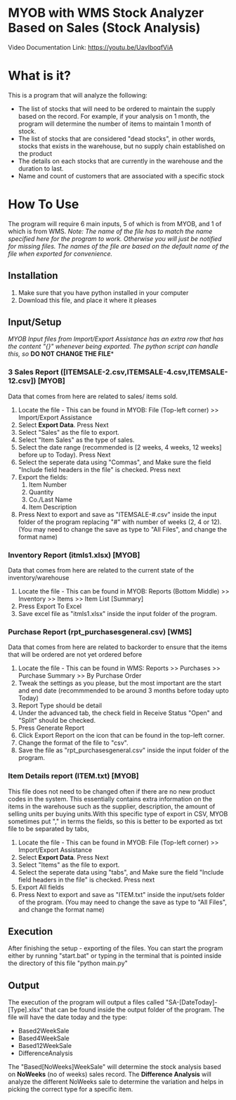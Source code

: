 # MYOB with WMS Stock Analyzer Based on Sales (Stock Analysis)
Video Documentation Link: https://youtu.be/UavIboqfViA

# What is it?
This is a program that will analyze the following:
- The list of stocks that will need to be ordered to maintain the supply based on the record. For example, if your analysis on 1 month, the program will determine the number of items to maintain 1 month of stock.
- The list of stocks that are considered "dead stocks", in other words, stocks that exists in the warehouse, but no supply chain established on the product
- The details on each stocks that are currently in the warehouse and the duration to last.
- Name and count of customers that are associated with a specific stock

# How To Use
The program will require 6 main inputs, 5 of which is from MYOB, and 1 of which is from WMS.
*Note: The name of the file has to match the name specified here for the program to work. Otherwise you will just be notified for missing files. The names of the file are based on the default name of the file when exported for convenience.*

## Installation
1. Make sure that you have python installed in your computer
2. Download this file, and place it where it pleases

## Input/Setup
*MYOB Input files from Import/Export Assistance has an extra row that has the content "{}" whenever being exported. The python script can handle this, so* **DO NOT CHANGE THE FILE***

### 3 Sales Report ([ITEMSALE-2.csv,ITEMSALE-4.csv,ITEMSALE-12.csv]) [MYOB]
Data that comes from here are related to sales/ items sold.
1. Locate the file - This can be found in MYOB:  File (Top-left corner) >> Import/Export Assistance
2. Select **Export Data**. Press Next
3. Select "Sales" as the file to export.
4. Select "Item Sales" as the type of sales.
5. Select the date range (recommended is [2 weeks, 4 weeks, 12 weeks] before up to Today). Press Next
6. Select the seperate data using "Commas", and Make sure the field "Include field headers in the file" is checked. Press next
7. Export the fields:
   1. Item Number
   2. Quantity
   3. Co./Last Name
   4. Item Description
8. Press Next to export and save as "ITEMSALE-#.csv" inside the input folder of the program replacing "#" with number of weeks (2, 4 or 12). (You may need to change the save as type to "All Files", and change the format name)

### Inventory Report (itmls1.xlsx) [MYOB]
Data that comes from here are related to the current state of the inventory/warehouse
1. Locate the file - This can be found in MYOB: Reports (Bottom Middle) >> Inventory >> Items >> Item  List [Summary]
2. Press Export To Excel
3. Save excel file as "itmls1.xlsx" inside the input folder of the program.

### Purchase Report (rpt_purchasesgeneral.csv) [WMS]
Data that comes from here are related to backorder to ensure that the items that will be ordered are not yet ordered before
1. Locate the file - This can be found in WMS: Reports >> Purchases >> Purchase Summary >> By Purchase Order
2. Tweak the settings as you please, but the most important are the start and end date (recommmended to be around 3 months before today upto Today)
3. Report Type should be detail
4. Under the advanced tab, the check field in Receive Status "Open" and "Split" should be checked.
5. Press Generate Report
6. Click Export Report on the icon that can be found in the top-left corner.
7. Change the format of the file to "csv".
8. Save the file as "rpt_purchasesgeneral.csv" inside the input folder of the program.

### Item Details report  (ITEM.txt) [MYOB]
This file does not need to be changed often if there are no new product codes in the system. This essentially contains extra information on the items in the warehouse such as the supplier, description, the amount of selling units per buying units.With this specific type of export in CSV, MYOB sometimes put "," in terms the fields, so this is better to be exported as txt file to be separated by tabs,
1. Locate the file - This can be found in MYOB:  File (Top-left corner) >> Import/Export Assistance
2. Select **Export Data**. Press Next
3. Select "Items" as the file to export.
4. Select the seperate data using "tabs", and Make sure the field "Include field headers in the file" is checked. Press next
5. Export All fields
6. Press Next to export and save as "ITEM.txt" inside the input/sets folder of the program. (You may need to change the save as type to "All Files", and change the format name)

## Execution
After finishing the setup - exporting of the files. You can start the program either by running "start.bat" or typing in the terminal that is pointed inside the directory of this file "python main.py"

## Output
The execution of the program will output a files called "SA-[DateToday]-[Type].xlsx" that can be found inside the output folder of the program. The file will have the date today and the type:
- Based2WeekSale
- Based4WeekSale
- Based12WeekSale
- DifferenceAnalysis


The "Based[NoWeeks]WeekSale" will determine the stock analysis based on **NoWeeks** (no of weeks) sales record. The **Difference Analysis** will analyze the different NoWeeks sale to determine the variation and helps in picking the correct type for a specific item.

